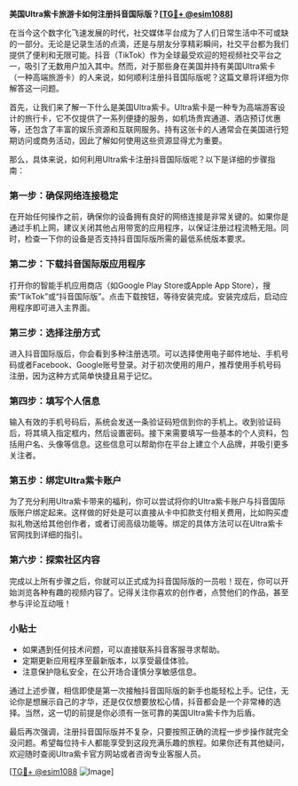 **美国Ultra紫卡旅游卡如何注册抖音国际版？[[TG💪+ @esim1088](https://t.me/s/esim1088)]**

在当今这个数字化飞速发展的时代，社交媒体平台成为了人们日常生活中不可或缺的一部分。无论是记录生活的点滴，还是与朋友分享精彩瞬间，社交平台都为我们提供了便利和无限可能。抖音（TikTok）作为全球最受欢迎的短视频社交平台之一，吸引了无数用户加入其中。然而，对于那些身在美国并持有美国Ultra紫卡（一种高端旅游卡）的人来说，如何顺利注册抖音国际版呢？这篇文章将详细为你解答这一问题。

首先，让我们来了解一下什么是美国Ultra紫卡。Ultra紫卡是一种专为高端游客设计的旅行卡，它不仅提供了一系列便捷的服务，如机场贵宾通道、酒店预订优惠等，还包含了丰富的娱乐资源和互联网服务。持有这张卡的人通常会在美国进行短期访问或商务活动，因此了解如何使用这些资源显得尤为重要。

那么，具体来说，如何利用Ultra紫卡注册抖音国际版呢？以下是详细的步骤指南：

### **第一步：确保网络连接稳定**
在开始任何操作之前，确保你的设备拥有良好的网络连接是非常关键的。如果你是通过手机上网，建议关闭其他占用带宽的应用程序，以保证注册过程流畅无阻。同时，检查一下你的设备是否支持抖音国际版所需的最低系统版本要求。

### **第二步：下载抖音国际版应用程序**
打开你的智能手机应用商店（如Google Play Store或Apple App Store），搜索“TikTok”或“抖音国际版”。点击下载按钮，等待安装完成。安装完成后，启动应用程序即可进入主界面。

### **第三步：选择注册方式**
进入抖音国际版后，你会看到多种注册选项。可以选择使用电子邮件地址、手机号码或者Facebook、Google账号登录。对于初次使用的用户，推荐使用手机号码注册，因为这种方式简单快捷且易于记忆。

### **第四步：填写个人信息**
输入有效的手机号码后，系统会发送一条验证码短信到你的手机上。收到验证码后，将其填入指定框内，然后设置密码。接下来需要填写一些基本的个人资料，包括用户名、头像等信息。这些信息可以帮助你在平台上建立个人品牌，并吸引更多关注者。

### **第五步：绑定Ultra紫卡账户**
为了充分利用Ultra紫卡带来的福利，你可以尝试将你的Ultra紫卡账户与抖音国际版账户绑定起来。这样做的好处是可以直接从卡中扣款支付相关费用，比如购买虚拟礼物送给其他创作者，或者订阅高级功能等。绑定的具体方法可以在Ultra紫卡官网找到详细的指引。

### **第六步：探索社区内容**
完成以上所有步骤之后，你就可以正式成为抖音国际版的一员啦！现在，你可以开始浏览各种有趣的视频内容了。记得关注你喜欢的创作者，点赞他们的作品，甚至参与评论互动哦！

### **小贴士**
- 如果遇到任何技术问题，可以直接联系抖音客服寻求帮助。
- 定期更新应用程序至最新版本，以享受最佳体验。
- 注意保护隐私安全，在公开场合谨慎分享敏感信息。

通过上述步骤，相信即使是第一次接触抖音国际版的新手也能轻松上手。记住，无论你是想展示自己的才华，还是仅仅想要放松心情，抖音都会是一个非常棒的选择。当然，这一切的前提是你必须有一张可靠的美国Ultra紫卡作为后盾。

最后再次强调，注册抖音国际版并不复杂，只要按照正确的流程一步步操作就完全没问题。希望每位持卡人都能享受到这段充满乐趣的旅程。如果你还有其他疑问，欢迎随时查阅Ultra紫卡官方网站或者咨询专业客服人员。

[[TG💪+ @esim1088](https://t.me/s/esim1088) ![Image](https://i.postimg.cc/4NQfJmqS/Snipaste-2025-05-13-00-14-12.png)]